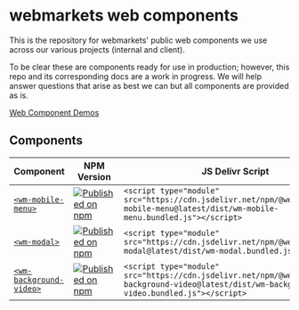 # webmarkets web components

This is the repository for webmarkets' public web components we use across our various projects (internal and client).

To be clear these are components ready for use in production; however, this repo and its corresponding docs are a work in progress. We will help answer questions that arise as best we can but all components are provided as is.

[Web Component Demos](https://webmarkets-web-components.web.app/)

## Components

| Component     | NPM Version | JS Delivr Script
| --------------| ----------- | ------------
| [`<wm-mobile-menu>`](https://github.com/Webmarkets/wm-web-components/tree/main/packages/wm-mobile-menu) | [![Published on npm](https://img.shields.io/npm/v/@webmarkets/wm-mobile-menu.svg)](https://www.npmjs.com/package/@webmarkets/wm-mobile-menu) | ```<script type="module" src="https://cdn.jsdelivr.net/npm/@webmarkets/wm-mobile-menu@latest/dist/wm-mobile-menu.bundled.js"></script>```
| [`<wm-modal>`](https://github.com/Webmarkets/wm-web-components/tree/main/packages/wm-modal) | [![Published on npm](https://img.shields.io/npm/v/@webmarkets/wm-modal.svg)](https://www.npmjs.com/package/@webmarkets/wm-modal) | `<script type="module" src="https://cdn.jsdelivr.net/npm/@webmarkets/wm-modal@latest/dist/wm-modal.bundled.js"></script>`
| [`<wm-background-video>`](https://github.com/Webmarkets/wm-web-components/tree/main/packages/wm-background-video) | [![Published on npm](https://img.shields.io/npm/v/@webmarkets/wm-background-video.svg)](https://www.npmjs.com/package/@webmarkets/wm-background-video) | `<script type="module" src="https://cdn.jsdelivr.net/npm/@webmarkets/wm-background-video@latest/dist/wm-background-video.bundled.js"></script>`